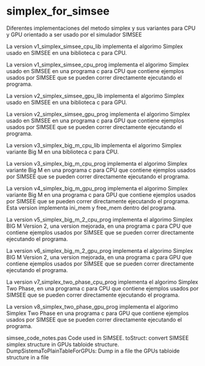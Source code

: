 # simplex_for_simsee
Diferentes implementaciones del metodo simplex y sus variantes para CPU y GPU orientado a ser usado por el simulador SIMSEE

La version v1_simplex_simsee_cpu_lib implementa el algorimo Simplex usado en SIMSEE en una biblioteca c para CPU.

La version v1_simplex_simsee_cpu_prog implementa el algorimo Simplex usado en SIMSEE en una programa c para CPU que contiene ejemplos usados por SIMSEE que se pueden correr directamente ejecutando el programa.

La version v2_simplex_simsee_gpu_lib implementa el algorimo Simplex usado en SIMSEE en una biblioteca c para GPU.

La version v2_simplex_simsee_gpu_prog implementa el algorimo Simplex usado en SIMSEE en una programa c para GPU que contiene ejemplos usados por SIMSEE que se pueden correr directamente ejecutando el programa.

La version v3_simplex_big_m_cpu_lib implementa el algorimo Simplex variante Big M en una biblioteca c para CPU.

La version v3_simplex_big_m_cpu_prog implementa el algorimo Simplex variante Big M en una programa c para CPU que contiene ejemplos usados por SIMSEE que se pueden correr directamente ejecutando el programa.

La version v4_simplex_big_m_gpu_prog implementa el algorimo Simplex variante Big M en una programa c para GPU que contiene ejemplos usados por SIMSEE que se pueden correr directamente ejecutando el programa.
Esta version implementa ini_mem y free_mem dentro del programa.

La version v5_simplex_big_m_2_cpu_prog implementa el algorimo Simplex BIG M Version 2, una version mejorada, en una programa c para CPU que contiene ejemplos usados por SIMSEE que se pueden correr directamente ejecutando el programa.

La version v6_simplex_big_m_2_gpu_prog implementa el algorimo Simplex BIG M Version 2, una version mejorada, en una programa c para GPU que contiene ejemplos usados por SIMSEE que se pueden correr directamente ejecutando el programa.

La version v7_simplex_two_phase_cpu_prog implementa el algorimo Simplex Two Phase, en una programa c para CPU que contiene ejemplos usados por SIMSEE que se pueden correr directamente ejecutando el programa.

La version v8_simplex_two_phase_gpu_prog implementa el algorimo Simplex Two Phase en una programa c para GPU que contiene ejemplos usados por SIMSEE que se pueden correr directamente ejecutando el programa.

simsee_code_notes.pas Code used in SIMSEE. toStruct: convert SIMSEE simplex structure in GPUs tabloide structure. DumpSistemaToPlainTableForGPUs: Dump in a file the GPUs tabloide structure in a file